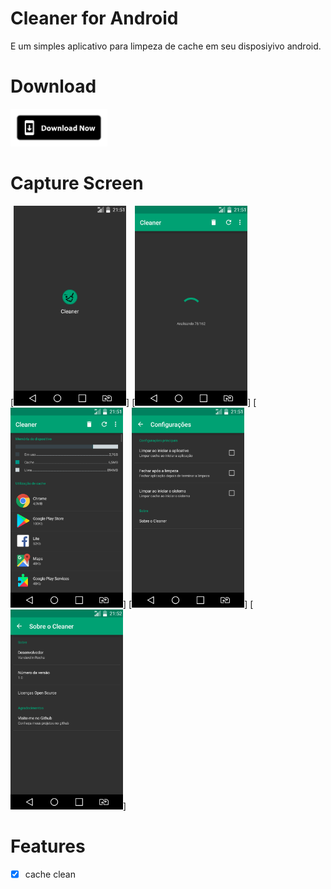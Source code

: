 # Cleaner for Android

E um simples aplicativo para limpeza de cache em seu disposiyivo android.

# Download
[<img alt="Get it on Google Play" height="60" src="./devs/images/download_now.png">](./devs/app/Cleaner_1.0.apk)

# Capture Screen
[<img src="./devs/screenshot/SCREEN_01.png" width="'180" height="320" />]
[<img src="./devs/screenshot/SCREEN_02.png" width="'180" height="320" />]
[<img src="./devs/screenshot/SCREEN_03.png" width="'180" height="320" />]
[<img src="./devs/screenshot/SCREEN_04.png" width="'180" height="320" />]
[<img src="./devs/screenshot/SCREEN_05.png" width="'180" height="320" />]

# Features

- [X] cache clean

